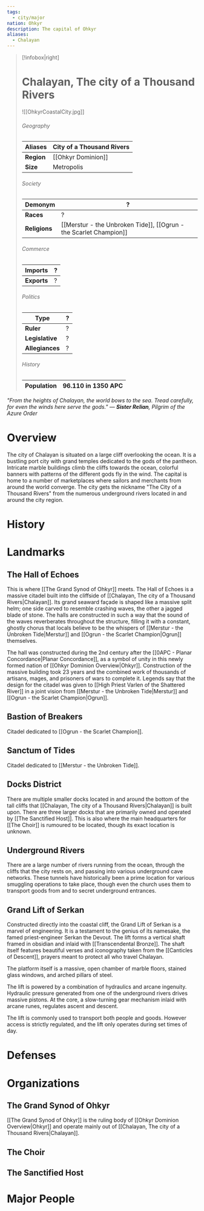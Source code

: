 ```yaml
---
tags:
  - city/major
nation: Ohkyr
description: The capital of Ohkyr
aliases:
  - Chalayan
---
```

> [!infobox|right]
> # Chalayan, The city of a Thousand Rivers
> ![[OhkyrCoastalCity.jpg]]
> ###### Geography
> | **Aliases** | City of a Thousand Rivers |
> | - | - |
> | **Region** | [[Ohkyr Dominion]] |
> | **Size** | Metropolis |
> ###### Society
> | **Demonym** | ? |
> | - | - |
> | **Races** | ? |
> | **Religions** | [[Merstur - the Unbroken Tide]], [[Ogrun - the Scarlet Champion]] |
> ###### Commerce
> | **Imports** | ? |
> | - | - |
> | **Exports** | ? |
> ###### Politics
> | **Type** | ? |
> | - | - |
> | **Ruler** | ? |
> | **Legislative** | ? |
> | **Allegiances** | ? |
> ###### History
> | **Population** | 96.110 in 1350 APC |
> | - | - |

*"From the heights of Chalayan, the world bows to the sea. Tread carefully, for even the winds here serve the gods."
— **Sister Relian**, Pilgrim of the Azure Order*
# Overview
The city of Chalayan is situated on a large cliff overlooking the ocean. It is a bustling port city with grand temples dedicated to the gods of the pantheon. Intricate marble buildings climb the cliffs towards the ocean, colorful banners with patterns of the different gods fly in the wind. The capital is home to a number of marketplaces where sailors and merchants from around the world converge. The city gets the nickname "The City of a Thousand Rivers" from the numerous underground rivers located in and around the city region.
# History

# Landmarks
## The Hall of Echoes
This is where [[The Grand Synod of Ohkyr]] meets. The Hall of Echoes is a massive citadel built into the cliffside of [[Chalayan, The city of a Thousand Rivers|Chalayan]]. Its grand seaward façade is shaped like a massive split helm; one side carved to resemble crashing waves, the other a jagged blade of stone. The halls are constructed in such a way that the sound of the waves reverberates throughout the structure, filling it with a constant, ghostly chorus that locals believe to be the whispers of [[Merstur - the Unbroken Tide|Merstur]] and [[Ogrun - the Scarlet Champion|Ogrun]] themselves.

The hall was constructed during the 2nd century after the [[0APC - Planar Concordance|Planar Concordance]], as a symbol of unity in this newly formed nation of [[Ohkyr Dominion Overview|Ohkyr]]. Construction of the massive building took 23 years and the combined work of thousands of artisans, mages, and prisoners of wars to complete it. Legends say that the design for the citadel was given to [[High Priest Varlen of the Shattered River]] in a joint vision from [[Merstur - the Unbroken Tide|Merstur]] and [[Ogrun - the Scarlet Champion|Ogrun]].
## Bastion of Breakers
Citadel dedicated to [[Ogrun - the Scarlet Champion]].
## Sanctum of Tides
Citadel dedicated to [[Merstur - the Unbroken Tide]].
## Docks District
There are multiple smaller docks located in and around the bottom of the tall cliffs that [[Chalayan, The city of a Thousand Rivers|Chalayan]] is built upon. There are three larger docks that are primarily owned and operated by [[The Sanctified Host]]. This is also where the main headquarters for [[The Choir]] is rumoured to be located, though its exact location is unknown.
## Underground Rivers
There are a large number of rivers running from the ocean, through the cliffs that the city rests on, and passing into various underground cave networks. These tunnels have historically been a prime location for various smuggling operations to take place, though even the church uses them to transport goods from and to secret underground entrances.
## Grand Lift of Serkan
Constructed directly into the coastal cliff, the Grand Lift of Serkan is a marvel of engineering. It is a testament to the genius of its namesake, the famed priest-engineer Serkan the Devout. The lift forms a vertical shaft framed in obsidian and inlaid with [[Transcendental Bronze]]. The shaft itself features beautiful verses and iconography taken from the [[Canticles of Descent]], prayers meant to protect all who travel Chalayan.

The platform itself is a massive, open chamber of marble floors, stained glass windows, and arched pillars of steel.

The lift is powered by a combination of hydraulics and arcane ingenuity. Hydraulic pressure generated from one of the underground rivers drives massive pistons. At the core, a slow-turning gear mechanism inlaid with arcane runes, regulates ascent and descent.

The lift is commonly used to transport both people and goods. However access is strictly regulated, and the lift only operates during set times of day.
# Defenses
# Organizations
## The Grand Synod of Ohkyr
[[The Grand Synod of Ohkyr]] is the ruling body of [[Ohkyr Dominion Overview|Ohkyr]] and operate mainly out of [[Chalayan, The city of a Thousand Rivers|Chalayan]].
## The Choir

## The Sanctified Host
# Major People
